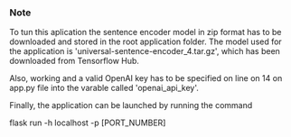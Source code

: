 ### Note
To tun this aplication the sentence encoder model in zip format has to be downloaded and stored in the 
root application folder. The model used for the application is 'universal-sentence-encoder_4.tar.gz', which has been downloaded from Tensorflow Hub.

Also, working and a valid OpenAI key has to be specified on line  on 14 on app.py file into the varable called 'openai_api_key'.

Finally, the application can be launched by running the command 

flask run -h localhost -p [PORT_NUMBER]